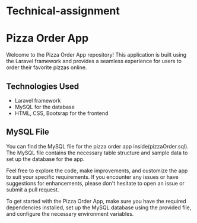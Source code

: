 # Technical-assignment
# Pizza Order App

Welcome to the Pizza Order App repository! This application is built using the Laravel framework and provides a seamless experience for users to order their favorite pizzas online. 

## Technologies Used
- Laravel framework
- MySQL for the database
- HTML, CSS, Bootsrap for the frontend

## MySQL File
You can find the MySQL file for the pizza order app inside(pizzaOrder.sql). The MySQL file contains the necessary table structure and sample data to set up the database for the app.

Feel free to explore the code, make improvements, and customize the app to suit your specific requirements. If you encounter any issues or have suggestions for enhancements, please don't hesitate to open an issue or submit a pull request.

To get started with the Pizza Order App, make sure you have the required dependencies installed, set up the MySQL database using the provided file, and configure the necessary environment variables.

